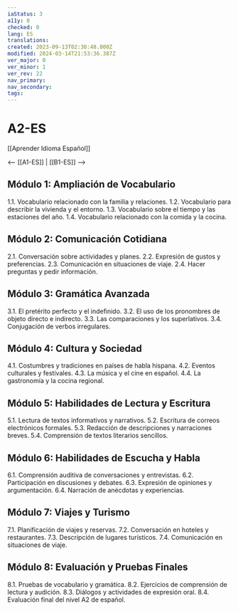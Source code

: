 ```yaml
---
iaStatus: 3
a11y: 0
checked: 0
lang: ES
translations: 
created: 2023-09-13T02:30:48.000Z
modified: 2024-03-14T21:53:36.387Z
ver_major: 0
ver_minor: 1
ver_rev: 22
nav_primary: 
nav_secondary: 
tags:
---
```

# A2-ES

[[Aprender Idioma Español]]

<-- [[A1-ES]] | [[B1-ES]] --> 

## Módulo 1: Ampliación de Vocabulario

1.1. Vocabulario relacionado con la familia y relaciones.
1.2. Vocabulario para describir la vivienda y el entorno.
1.3. Vocabulario sobre el tiempo y las estaciones del año.
1.4. Vocabulario relacionado con la comida y la cocina.

## Módulo 2: Comunicación Cotidiana

2.1. Conversación sobre actividades y planes.
2.2. Expresión de gustos y preferencias.
2.3. Comunicación en situaciones de viaje.
2.4. Hacer preguntas y pedir información.

## Módulo 3: Gramática Avanzada

3.1. El pretérito perfecto y el indefinido.
3.2. El uso de los pronombres de objeto directo e indirecto.
3.3. Las comparaciones y los superlativos.
3.4. Conjugación de verbos irregulares.

## Módulo 4: Cultura y Sociedad

4.1. Costumbres y tradiciones en países de habla hispana.
4.2. Eventos culturales y festivales.
4.3. La música y el cine en español.
4.4. La gastronomía y la cocina regional.

## Módulo 5: Habilidades de Lectura y Escritura

5.1. Lectura de textos informativos y narrativos.
5.2. Escritura de correos electrónicos formales.
5.3. Redacción de descripciones y narraciones breves.
5.4. Comprensión de textos literarios sencillos.

## Módulo 6: Habilidades de Escucha y Habla

6.1. Comprensión auditiva de conversaciones y entrevistas.
6.2. Participación en discusiones y debates.
6.3. Expresión de opiniones y argumentación.
6.4. Narración de anécdotas y experiencias.

## Módulo 7: Viajes y Turismo

7.1. Planificación de viajes y reservas.
7.2. Conversación en hoteles y restaurantes.
7.3. Descripción de lugares turísticos.
7.4. Comunicación en situaciones de viaje.

## Módulo 8: Evaluación y Pruebas Finales

8.1. Pruebas de vocabulario y gramática.
8.2. Ejercicios de comprensión de lectura y audición.
8.3. Diálogos y actividades de expresión oral.
8.4. Evaluación final del nivel A2 de español.

